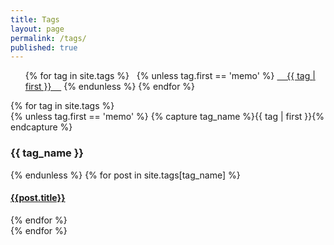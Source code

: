 ```yaml
---
title: Tags
layout: page
permalink: /tags/
published: true
---
```


<ul class="tag-cloud">
{% for tag in site.tags %}
  <span style="font-size: {{ tag | last | size | times: 1000 | divided_by: site.tags.size | plus: 70  }}%">
{% unless tag.first == 'memo' %}
    <a href="#{{ tag | first | slugize }}">
      {{ tag | first }}
    </a> {% endunless %}
  </span>
{% endfor %}
</ul>

<div id="archives">
{% for tag in site.tags %}
  <div class="archive-group">
{% unless tag.first == 'memo' %}
    {% capture tag_name %}{{ tag | first }}{% endcapture %}
    <h3 id="#{{ tag_name | slugize }}">{{ tag_name }}</h3>
    <a name="{{ tag_name | slugize }}"></a>
{% endunless %}
    {% for post in site.tags[tag_name] %}
    <article class="archive-item">
      <h4><a href="{{site.baseurl}}{{ post.url }}">{{post.title}}</a></h4>
    </article>
    {% endfor %}
  </div>
{% endfor %}
</div>
